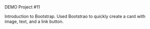 DEMO Project #11

Introduction to Bootstrap. Used Bootstrao to quickly create a card with image, text, and a link button.